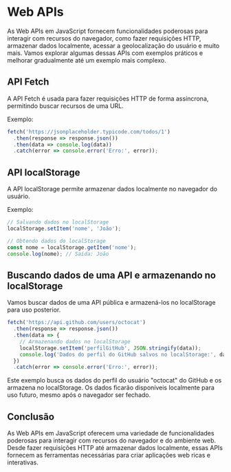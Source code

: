 # Web APIs

As Web APIs em JavaScript fornecem funcionalidades poderosas para interagir com recursos do navegador, como fazer requisições HTTP, armazenar dados localmente, acessar a geolocalização do usuário e muito mais. Vamos explorar algumas dessas APIs com exemplos práticos e melhorar gradualmente até um exemplo mais complexo.

## API Fetch

A API Fetch é usada para fazer requisições HTTP de forma assíncrona, permitindo buscar recursos de uma URL.

Exemplo:

```js
fetch('https://jsonplaceholder.typicode.com/todos/1')
  .then(response => response.json())
  .then(data => console.log(data))
  .catch(error => console.error('Erro:', error));
```

## API localStorage

A API localStorage permite armazenar dados localmente no navegador do usuário.

Exemplo:

```js
// Salvando dados no localStorage
localStorage.setItem('nome', 'João');

// Obtendo dados do localStorage
const nome = localStorage.getItem('nome');
console.log(nome); // Saída: João
```

## Buscando dados de uma API e armazenando no localStorage

Vamos buscar dados de uma API pública e armazená-los no localStorage para uso posterior.

```js
fetch('https://api.github.com/users/octocat')
  .then(response => response.json())
  .then(data => {
    // Armazenando dados no localStorage
    localStorage.setItem('perfilGitHub', JSON.stringify(data));
    console.log('Dados do perfil do GitHub salvos no localStorage:', data);
  })
  .catch(error => console.error('Erro:', error));
```

Este exemplo busca os dados do perfil do usuário "octocat" do GitHub e os armazena no localStorage. Os dados ficarão disponíveis localmente para uso futuro, mesmo após o navegador ser fechado.

## Conclusão

As Web APIs em JavaScript oferecem uma variedade de funcionalidades poderosas para interagir com recursos do navegador e do ambiente web. Desde fazer requisições HTTP até armazenar dados localmente, essas APIs fornecem as ferramentas necessárias para criar aplicações web ricas e interativas. 